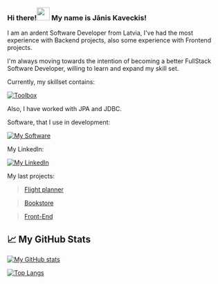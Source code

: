 ### Hi there!<img src="https://raw.githubusercontent.com/MartinHeinz/MartinHeinz/master/wave.gif" width="30px"> My name is Jānis Kaveckis!

I am an ardent Software Developer from Latvia, I've had the most experience with Backend projects, also some experience with Frontend projects.

I'm always moving towards the intention of becoming a better FullStack Software Developer, willing to learn and expand my skill set.

Currently, my skillset contains:

[![Toolbox](https://skillicons.dev/icons?i=java,spring,postgres,html,css,js,react,nextjs,nodejs,ts,hibernate,maven,gradle,git&perline=5)](https://skillicons.dev)

Also, I have worked with JPA and JDBC.

Software, that I use in development:

[![My Software](https://skillicons.dev/icons?i=idea,vscode,docker,postman)](https://skillicons.dev)

My LinkedIn:

[![My LinkedIn](https://skillicons.dev/icons?i=linkedin)](https://www.linkedin.com/in/janiskaveckis/) 

My last projects:

> [Flight planner](https://github.com/probzyg/flight-planner)

> [Bookstore](https://github.com/probzyg/bookstore)

> [Front-End](https://github.com/probzyg/frontend) 

## &#x1f4c8; My GitHub Stats

[![My GitHub stats](https://github-readme-stats.vercel.app/api?username=probzyg&theme=dark)](https://github.com/probzyg/github-readme-stats)


[![Top Langs](https://github-readme-stats.vercel.app/api/top-langs/?username=probzyg&theme=dark)](https://github.com/probzyg/github-readme-stats)

